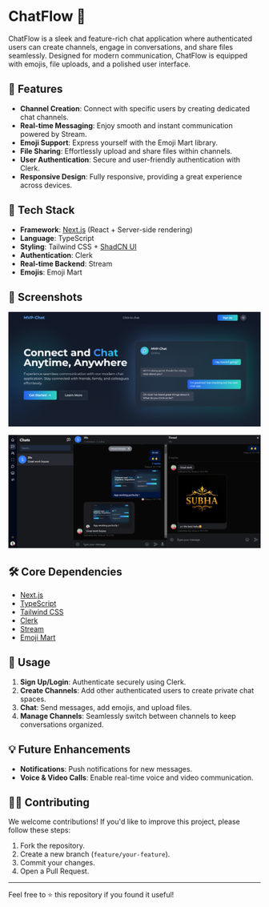 # ChatFlow 💬

ChatFlow is a sleek and feature-rich chat application where authenticated users can create channels, engage in conversations, and share files seamlessly. Designed for modern communication, ChatFlow is equipped with emojis, file uploads, and a polished user interface.

## 🌟 Features

- **Channel Creation**: Connect with specific users by creating dedicated chat channels.
- **Real-time Messaging**: Enjoy smooth and instant communication powered by Stream.
- **Emoji Support**: Express yourself with the Emoji Mart library.
- **File Sharing**: Effortlessly upload and share files within channels.
- **User Authentication**: Secure and user-friendly authentication with Clerk.
- **Responsive Design**: Fully responsive, providing a great experience across devices.

## 🚀 Tech Stack

- **Framework**: [Next.js](https://nextjs.org/) (React + Server-side rendering)
- **Language**: TypeScript
- **Styling**: Tailwind CSS + [ShadCN UI](https://shadcn.dev/)
- **Authentication**: Clerk
- **Real-time Backend**: Stream
- **Emojis**: Emoji Mart

## 📸 Screenshots

![alt text](image.png)

![alt text](image-1.png)

## 🛠️ Core Dependencies

- [Next.js](https://nextjs.org/)
- [TypeScript](https://www.typescriptlang.org/)
- [Tailwind CSS](https://tailwindcss.com/)
- [Clerk](https://clerk.dev/)
- [Stream](https://getstream.io/)
- [Emoji Mart](https://github.com/missive/emoji-mart)

## 📖 Usage

1. **Sign Up/Login**: Authenticate securely using Clerk.
2. **Create Channels**: Add other authenticated users to create private chat spaces.
3. **Chat**: Send messages, add emojis, and upload files.
4. **Manage Channels**: Seamlessly switch between channels to keep conversations organized.

## 💡 Future Enhancements

- **Notifications**: Push notifications for new messages.
- **Voice & Video Calls**: Enable real-time voice and video communication.

## 🧑‍💻 Contributing

We welcome contributions! If you'd like to improve this project, please follow these steps:

1. Fork the repository.
2. Create a new branch (`feature/your-feature`).
3. Commit your changes.
4. Open a Pull Request.

---

Feel free to ⭐ this repository if you found it useful!
